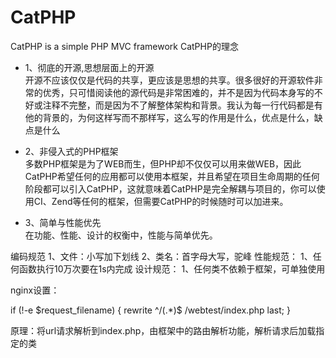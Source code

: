 CatPHP
======

CatPHP is a simple PHP MVC framework
CatPHP的理念

- 1、彻底的开源,思想层面上的开源<br>
开源不应该仅仅是代码的共享，更应该是思想的共享。很多很好的开源软件非常的优秀，只可惜阅读他的源代码是非常困难的，并不是因为代码本身写的不好或注释不完整，而是因为不了解整体架构和背景。我认为每一行代码都是有他的背景的，为何这样写而不那样写，这么写的作用是什么，优点是什么，缺点是什么

- 2、非侵入式的PHP框架<br>
多数PHP框架是为了WEB而生，但PHP却不仅仅可以用来做WEB，因此CatPHP希望任何的应用都可以使用本框架，并且希望在项目生命周期的任何阶段都可以引入CatPHP，这就意味着CatPHP是完全解耦与项目的，你可以使用CI、Zend等任何的框架，但需要CatPHP的时候随时可以加进来。


- 3、简单与性能优先<br>
在功能、性能、设计的权衡中，性能与简单优先。

编码规范
1、文件：小写加下划线
2、类名：首字母大写，驼峰
性能规范：
1、任何函数执行10万次要在1s内完成
设计规范：
1、任何类不依赖于框架，可单独使用



nginx设置：

if (!-e $request_filename) {
            rewrite ^/(.*)$ /webtest/index.php last;
        }

原理：将url请求解析到index.php，由框架中的路由解析功能，解析请求后加载指定的类


